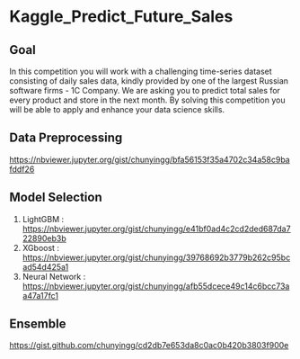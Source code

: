 # Kaggle_Predict_Future_Sales
## Goal
In this competition you will work with a challenging time-series dataset consisting of daily sales data, kindly provided by one of the largest Russian software firms - 1C Company. We are asking you to predict total sales for every product and store in the next month. By solving this competition you will be able to apply and enhance your data science skills.


## Data Preprocessing
https://nbviewer.jupyter.org/gist/chunyingg/bfa56153f35a4702c34a58c9bafddf26
## Model Selection
  1. LightGBM : https://nbviewer.jupyter.org/gist/chunyingg/e41bf0ad4c2cd2ded687da722890eb3b
  2. XGboost : https://nbviewer.jupyter.org/gist/chunyingg/39768692b3779b262c95bcad54d425a1
  3. Neural Network : https://nbviewer.jupyter.org/gist/chunyingg/afb55dcece49c14c6bcc73aa47a17fc1
## Ensemble
https://gist.github.com/chunyingg/cd2db7e653da8c0ac0b420b3803f900e
